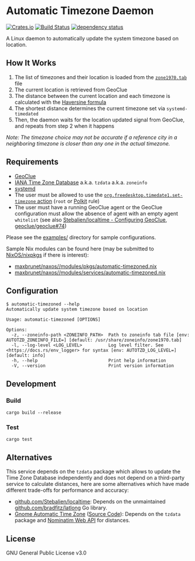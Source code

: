 # Automatic Timezone Daemon

[![Crates.io](https://img.shields.io/crates/v/automatic-timezoned)](https://crates.io/crates/automatic-timezoned)
[![Build Status](https://github.com/maxbrunet/automatic-timezoned/actions/workflows/build.yml/badge.svg)](https://github.com/maxbrunet/automatic-timezoned/actions/workflows/build.yml)
[![dependency status](https://deps.rs/repo/github/maxbrunet/automatic-timezoned/status.svg)](https://deps.rs/repo/github/maxbrunet/automatic-timezoned)

A Linux daemon to automatically update the system timezone based on location.

## How It Works

1. The list of timezones and their location is loaded from the [`zone1970.tab`](https://github.com/eggert/tz/blob/main/zone1970.tab) file
2. The current location is retrieved from GeoClue
3. The distance between the current location and each timezone is calculated with the [Haversine formula](https://en.wikipedia.org/wiki/Haversine_formula)
4. The shortest distance determines the current timezone set via `systemd-timedated`
5. Then, the daemon waits for the location updated signal from GeoClue, and repeats from step 2 when it happens

_Note: The timezone choice may not be accurate if a reference city in a neighboring timezone is closer than any one in the actual timezone._

## Requirements

* [GeoClue](https://gitlab.freedesktop.org/geoclue/geoclue/-/wikis/home)
* [IANA Time Zone Database](https://www.iana.org/time-zones) a.k.a. `tzdata` a.k.a. `zoneinfo`
* [systemd](https://systemd.io/)
* The user must be allowed to use the [`org.freedesktop.timedate1.set-timezone` action](https://www.freedesktop.org/software/systemd/man/org.freedesktop.timedate1.html#Security) (`root` or [Polkit](https://www.freedesktop.org/software/polkit/docs/latest/) rule)
* The user must have a running GeoClue agent or the GeoClue configuration must allow the absence of agent with an empty agent `whitelist`
  (see also [Stebalien/localtime - Configuring GeoClue](https://github.com/Stebalien/localtime#configuring-geoclue), [geoclue/geoclue#74](https://gitlab.freedesktop.org/geoclue/geoclue/-/issues/74))

Please see the [examples/](examples/) directory for sample configurations.

Sample Nix modules can be found here (may be submitted to [NixOS/nixpkgs](https://github.com/NixOS/nixpkgs) if there is interest):

* [maxbrunet/naxos//modules/pkgs/automatic-timezoned.nix](https://github.com/maxbrunet/naxos/blob/main/modules/pkgs/automatic-timezoned.nix)
* [maxbrunet/naxos//modules/services/automatic-timezoned.nix](https://github.com/maxbrunet/naxos/blob/main/modules/services/automatic-timezoned.nix)

## Configuration

```
$ automatic-timezoned --help
Automatically update system timezone based on location

Usage: automatic-timezoned [OPTIONS]

Options:
  -z, --zoneinfo-path <ZONEINFO_PATH>  Path to zoneinfo tab file [env: AUTOTZD_ZONEINFO_FILE=] [default: /usr/share/zoneinfo/zone1970.tab]
  -l, --log-level <LOG_LEVEL>          Log level filter. See <https://docs.rs/env_logger> for syntax [env: AUTOTZD_LOG_LEVEL=] [default: info]
  -h, --help                           Print help information
  -V, --version                        Print version information

```

## Development

### Build

```shell
cargo build --release
```

### Test

```shell
cargo test
```

## Alternatives

This service depends on the `tzdata` package which allows to update the Time Zone Database independently and does not depend on a third-party service to calculate distances,
here are some alternatives which have made different trade-offs for performance and accuracy:

* [github.com/Stebalien/localtime](https://github.com/Stebalien/localtime): Depends on the unmaintained [github.com/bradfitz/latlong](https://pkg.go.dev/github.com/bradfitz/latlong) Go library.
* [Gnome Automatic Time Zone](https://help.gnome.org/users/gnome-help/stable/clock-timezone.html.en) ([Source Code](https://gitlab.gnome.org/GNOME/gnome-settings-daemon/-/tree/master/plugins/datetime)): Depends on the `tzdata` package and [Nominatim Web API](https://nominatim.org/) for distances.

## License

GNU General Public License v3.0
